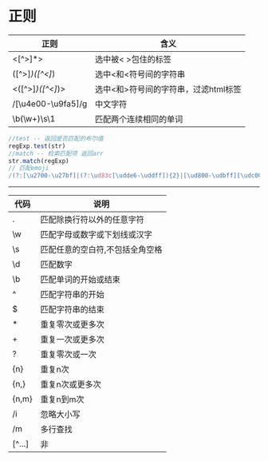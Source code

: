 # 正则

| 正则               | 含义                                 |
| ------------------ | ------------------------------------ |
| <[^>]*>            | 选中被< >包住的标签                  |
| ([^>]*)([^<]*)     | 选中<和<符号间的字符串               |
| <([^>]*)([^<]*)>   | 选中<和>符号间的字符串，过滤html标签 |
| /[\u4e00-\u9fa5]/g | 中文字符                             |
| \b(\w+)\s\1        | 匹配两个连续相同的单词               |

```js
//test -- 返回是否匹配的布尔值
regExp.test(str)
//match -- 检索匹配项 返回arr
str.match(regExp)
// 匹配emoji
/(?:[\u2700-\u27bf]|(?:\ud83c[\udde6-\uddff]){2}|[\ud800-\udbff][\udc00-\udfff]|[\u0023-\u0039]\ufe0f?\u20e3|\u3299|\u3297|\u303d|\u3030|\u24c2|\ud83c[\udd70-\udd71]|\ud83c[\udd7e-\udd7f]|\ud83c\udd8e|\ud83c[\udd91-\udd9a]|\ud83c[\udde6-\uddff]|\ud83c[\ude01-\ude02]|\ud83c\ude1a|\ud83c\ude2f|\ud83c[\ude32-\ude3a]|\ud83c[\ude50-\ude51]|\u203c|\u2049|[\u25aa-\u25ab]|\u25b6|\u25c0|[\u25fb-\u25fe]|\u00a9|\u00ae|\u2122|\u2139|\ud83c\udc04|[\u2600-\u26FF]|\u2b05|\u2b06|\u2b07|\u2b1b|\u2b1c|\u2b50|\u2b55|\u231a|\u231b|\u2328|\u23cf|[\u23e9-\u23f3]|[\u23f8-\u23fa]|\ud83c\udccf|\u2934|\u2935|[\u2190-\u21ff])/g
```

---

| 代码   | 说明                            |
| ------ | ------------------------------- |
| .      | 匹配除换行符以外的任意字符      |
| \w     | 匹配字母或数字或下划线或汉字    |
| \s     | 匹配任意的空白符,不包括全角空格 |
| \d     | 匹配数字                        |
| \b     | 匹配单词的开始或结束            |
| ^      | 匹配字符串的开始                |
| $      | 匹配字符串的结束                |
| *      | 重复零次或更多次                |
| +      | 重复一次或更多次                |
| ?      | 重复零次或一次                  |
| {n}    | 重复n次                         |
| {n,}   | 重复n次或更多次                 |
| {n,m}  | 重复n到m次                      |
| /i     | 忽略大小写                      |
| /m     | 多行查找                        |
| [^...] | 非                              |
